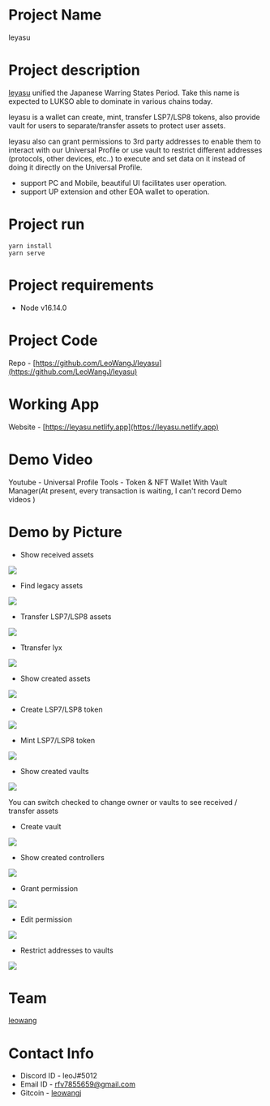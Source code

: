 # Project Name

Ieyasu

# Project description
[Ieyasu](https://en.wikipedia.org/wiki/Tokugawa_Ieyasu) unified the Japanese Warring States Period.
Take this name is expected to LUKSO able to dominate in various chains today.

Ieyasu is a wallet can create, mint, transfer LSP7/LSP8 tokens, also provide vault for users to separate/transfer assets to protect user assets.

Ieyasu also can grant permissions to 3rd party addresses to enable them to interact with our Universal Profile or use vault to restrict different addresses (protocols, other devices, etc..) to execute and set data on it instead of doing it directly on the Universal Profile.

- support PC and Mobile,  beautiful UI facilitates user operation.
- support UP extension and other EOA wallet to operation.



# Project run
```
yarn install 
yarn serve
```

# Project requirements
 - Node v16.14.0
# Project Code

Repo - [https://github.com/LeoWangJ/Ieyasu](https://github.com/LeoWangJ/Ieyasu)

# Working App

Website - [https://leyasu.netlify.app](https://leyasu.netlify.app)

# Demo Video

Youtube - Universal Profile Tools - Token & NFT Wallet With Vault Manager(At present, every transaction is waiting, I can't record Demo videos ) 


# Demo by Picture 
- Show received assets  

![](./public/received.png)

- Find legacy assets  

![](./public/find_legacy_assets.png)

- Transfer LSP7/LSP8 assets  

![](./public/transfer.png)

- Ttransfer lyx  

![](./public/transfer_lyx.png)

- Show created assets  

![](./public/vaults.png)

- Create LSP7/LSP8 token   

![](./public/create_token.png)

- Mint LSP7/LSP8 token   

![](./public/mint_nft.png)

- Show created vaults   

![](./public/controllers.png)

 You can switch checked to change owner or vaults to see received / transfer assets 

- Create vault  

![](./public/create_vault.png)

- Show created controllers   

![](./public/created.png)

- Grant permission  

![](./public/grant_permission.png)

- Edit permission  

![](./public/edit_permission.png)

- Restrict addresses to vaults  

![](./public/restrict_address_to_vaults.png)

# Team
[leowang](https://github.com/LeoWangJ)
# Contact Info

- Discord ID - leoJ#5012
- Email ID - [rfv7855659@gmail.com](mailto:rfv7855659@gmail.com)
- Gitcoin - [leowangj](https://gitcoin.co/leowangj)
